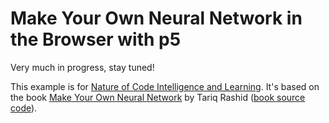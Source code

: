 # Make Your Own Neural Network in the Browser with p5

Very much in progress, stay tuned!

This example is for [Nature of Code Intelligence and Learning](https://github.com/shiffman/NOC-S17-2-Intelligence-Learning). It's based on the book [Make Your Own Neural Network](http://amzn.to/2oRW1ax) by Tariq Rashid ([book source code](https://github.com/makeyourownneuralnetwork)). 
